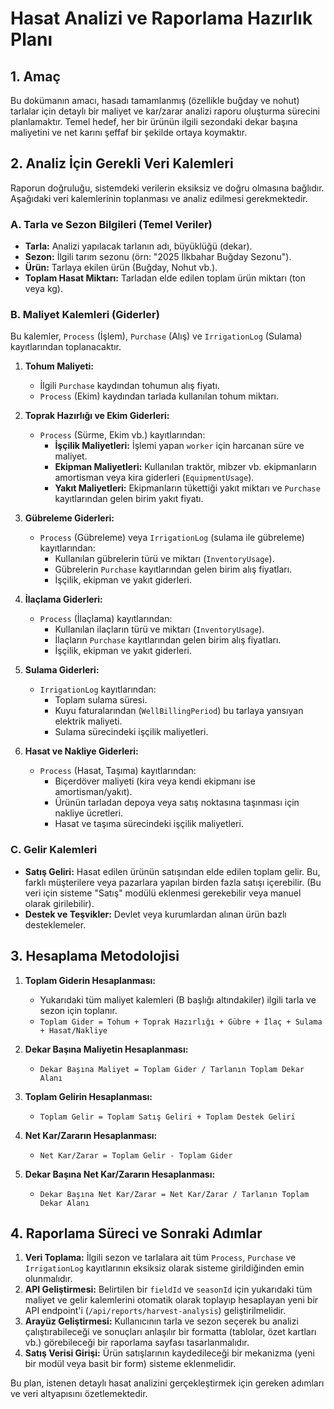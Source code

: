 # Hasat Analizi ve Raporlama Hazırlık Planı

## 1. Amaç

Bu dokümanın amacı, hasadı tamamlanmış (özellikle buğday ve nohut) tarlalar için detaylı bir maliyet ve kar/zarar analizi raporu oluşturma sürecini planlamaktır. Temel hedef, her bir ürünün ilgili sezondaki dekar başına maliyetini ve net karını şeffaf bir şekilde ortaya koymaktır.

## 2. Analiz İçin Gerekli Veri Kalemleri

Raporun doğruluğu, sistemdeki verilerin eksiksiz ve doğru olmasına bağlıdır. Aşağıdaki veri kalemlerinin toplanması ve analiz edilmesi gerekmektedir.

### A. Tarla ve Sezon Bilgileri (Temel Veriler)
- **Tarla:** Analizi yapılacak tarlanın adı, büyüklüğü (dekar).
- **Sezon:** İlgili tarım sezonu (örn: "2025 İlkbahar Buğday Sezonu").
- **Ürün:** Tarlaya ekilen ürün (Buğday, Nohut vb.).
- **Toplam Hasat Miktarı:** Tarladan elde edilen toplam ürün miktarı (ton veya kg).

### B. Maliyet Kalemleri (Giderler)

Bu kalemler, `Process` (İşlem), `Purchase` (Alış) ve `IrrigationLog` (Sulama) kayıtlarından toplanacaktır.

1.  **Tohum Maliyeti:**
    -   İlgili `Purchase` kaydından tohumun alış fiyatı.
    -   `Process` (Ekim) kaydından tarlada kullanılan tohum miktarı.

2.  **Toprak Hazırlığı ve Ekim Giderleri:**
    -   `Process` (Sürme, Ekim vb.) kayıtlarından:
        -   **İşçilik Maliyetleri:** İşlemi yapan `worker` için harcanan süre ve maliyet.
        -   **Ekipman Maliyetleri:** Kullanılan traktör, mibzer vb. ekipmanların amortisman veya kira giderleri (`EquipmentUsage`).
        -   **Yakıt Maliyetleri:** Ekipmanların tükettiği yakıt miktarı ve `Purchase` kayıtlarından gelen birim yakıt fiyatı.

3.  **Gübreleme Giderleri:**
    -   `Process` (Gübreleme) veya `IrrigationLog` (sulama ile gübreleme) kayıtlarından:
        -   Kullanılan gübrelerin türü ve miktarı (`InventoryUsage`).
        -   Gübrelerin `Purchase` kayıtlarından gelen birim alış fiyatları.
        -   İşçilik, ekipman ve yakıt giderleri.

4.  **İlaçlama Giderleri:**
    -   `Process` (İlaçlama) kayıtlarından:
        -   Kullanılan ilaçların türü ve miktarı (`InventoryUsage`).
        -   İlaçların `Purchase` kayıtlarından gelen birim alış fiyatları.
        -   İşçilik, ekipman ve yakıt giderleri.

5.  **Sulama Giderleri:**
    -   `IrrigationLog` kayıtlarından:
        -   Toplam sulama süresi.
        -   Kuyu faturalarından (`WellBillingPeriod`) bu tarlaya yansıyan elektrik maliyeti.
        -   Sulama sürecindeki işçilik maliyetleri.

6.  **Hasat ve Nakliye Giderleri:**
    -   `Process` (Hasat, Taşıma) kayıtlarından:
        -   Biçerdöver maliyeti (kira veya kendi ekipmanı ise amortisman/yakıt).
        -   Ürünün tarladan depoya veya satış noktasına taşınması için nakliye ücretleri.
        -   Hasat ve taşıma sürecindeki işçilik maliyetleri.

### C. Gelir Kalemleri
- **Satış Geliri:** Hasat edilen ürünün satışından elde edilen toplam gelir. Bu, farklı müşterilere veya pazarlara yapılan birden fazla satışı içerebilir. (Bu veri için sisteme "Satış" modülü eklenmesi gerekebilir veya manuel olarak girilebilir).
- **Destek ve Teşvikler:** Devlet veya kurumlardan alınan ürün bazlı desteklemeler.

## 3. Hesaplama Metodolojisi

1.  **Toplam Giderin Hesaplanması:**
    -   Yukarıdaki tüm maliyet kalemleri (B başlığı altındakiler) ilgili tarla ve sezon için toplanır.
    -   `Toplam Gider = Tohum + Toprak Hazırlığı + Gübre + İlaç + Sulama + Hasat/Nakliye`

2.  **Dekar Başına Maliyetin Hesaplanması:**
    -   `Dekar Başına Maliyet = Toplam Gider / Tarlanın Toplam Dekar Alanı`

3.  **Toplam Gelirin Hesaplanması:**
    -   `Toplam Gelir = Toplam Satış Geliri + Toplam Destek Geliri`

4.  **Net Kar/Zararın Hesaplanması:**
    -   `Net Kar/Zarar = Toplam Gelir - Toplam Gider`

5.  **Dekar Başına Net Kar/Zararın Hesaplanması:**
    -   `Dekar Başına Net Kar/Zarar = Net Kar/Zarar / Tarlanın Toplam Dekar Alanı`

## 4. Raporlama Süreci ve Sonraki Adımlar

1.  **Veri Toplama:** İlgili sezon ve tarlalara ait tüm `Process`, `Purchase` ve `IrrigationLog` kayıtlarının eksiksiz olarak sisteme girildiğinden emin olunmalıdır.
2.  **API Geliştirmesi:** Belirtilen bir `fieldId` ve `seasonId` için yukarıdaki tüm maliyet ve gelir kalemlerini otomatik olarak toplayıp hesaplayan yeni bir API endpoint'i (`/api/reports/harvest-analysis`) geliştirilmelidir.
3.  **Arayüz Geliştirmesi:** Kullanıcının tarla ve sezon seçerek bu analizi çalıştırabileceği ve sonuçları anlaşılır bir formatta (tablolar, özet kartları vb.) görebileceği bir raporlama sayfası tasarlanmalıdır.
4.  **Satış Verisi Girişi:** Ürün satışlarının kaydedileceği bir mekanizma (yeni bir modül veya basit bir form) sisteme eklenmelidir.

Bu plan, istenen detaylı hasat analizini gerçekleştirmek için gereken adımları ve veri altyapısını özetlemektedir.
